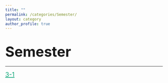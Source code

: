 ```yaml
---
title: ""
permalink: /categories/Semester/
layout: category
author_profile: true
---
```


# <span style="font-size: 45px">Semester</span>

---

<a href="https://nam-ki-bok.github.io/categories/3-1/" style="color: #0FA678; font-size: 20px">3-1</a>